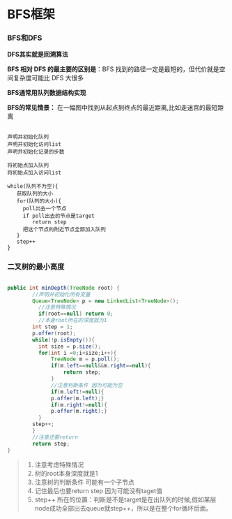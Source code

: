 # BFS框架
### BFS和DFS
**DFS其实就是回溯算法**  

**BFS 相对 DFS 的最主要的区别是**：BFS 找到的路径一定是最短的，但代价就是空间复杂度可能比 DFS 大很多  

**BFS通常用队列数据结构实现**  

**BFS的常见情景：** 在一幅图中找到从起点到终点的最近距离,比如走迷宫的最短距离  

```

声明并初始化队列
声明并初始化访问list
声明并初始化记录的步数

将初始点加入队列
将初始点加入访问list

while(队列不为空){
   获取队列的大小
   for(队列的大小){
     poll出去一个节点
     if poll出去的节点是target
        return step
     把这个节点的附近节点全部加入队列   
   }
   step++
}

```
### 二叉树的最小高度
```java

public int minDepth(TreeNode root) {
        //声明并初始化所有变量
        Queue<TreeNode> p = new LinkedList<TreeNode>();
          //注意特殊情况
          if(root==null) return 0;
          //本身root所在的深度就为1
        int step = 1;
        p.offer(root);
        while(!p.isEmpty()){
          int size = p.size();
          for(int i =0;i<size;i++){
              TreeNode m = p.poll();
              if(m.left==null&&m.right==null){
                  return step;
              }
              //注意判断条件 因为可能为空
              if(m.left!=null){
              p.offer(m.left);}
              if(m.right!=null){
              p.offer(m.right);}
          }
        step++;
        }
        //注意还要return
        return step;
}
```
> 1. 注意考虑特殊情况 
> 2. 树的root本身深度就是1
> 3. 注意树的判断条件 可能有一个子节点
> 4. 记住最后也要return step 因为可能没有taget值
> 5. step++ 所在的位置：判断是不是target是在出队列的时候,假如某层node成功全部出去queue就step++，所以是在整个for循环后面。
